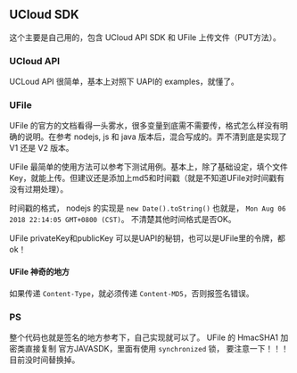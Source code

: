 ## UCloud SDK

这个主要是自己用的，包含 UCloud API SDK 和 UFile 上传文件（PUT方法）。

### UCloud API
UCLoud API 很简单，基本上对照下 UAPI的 examples，就懂了。

### UFile

UFile 的官方的文档看得一头雾水，很多变量到底需不需要传，格式怎么样没有明确的说明。在参考 nodejs, js 和 java 版本后，混合写成的。弄不清到底是实现了 V1 还是 V2 版本。 

UFile 最简单的使用方法可以参考下测试用例。基本上，除了基础设定，填个文件Key，就能上传。但建议还是添加上md5和时间戳（就是不知道UFile对时间戳有没有过期处理）。

时间戳的格式， nodejs 的实现是 `new Date().toString()` 也就是， `Mon Aug 06 2018 22:14:05 GMT+0800 (CST)`。 不清楚其他时间格式是否OK。

UFile privateKey和publicKey 可以是UAPI的秘钥，也可以是UFile里的令牌，都ok！

#### UFile 神奇的地方
如果传递 `Content-Type`，就必须传递 `Content-MD5`，否则报签名错误。

### PS
整个代码也就是签名的地方参考下，自己实现就可以了。 UFile 的 HmacSHA1 加密类直接复制 官方JAVASDK，里面有使用 `synchronized` 锁， 要注意一下！！！目前没时间替换掉。